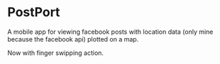 # PostPort
A mobile app for viewing facebook posts with location data (only mine because the facebook api) plotted on a map.

Now with finger swipping action.
